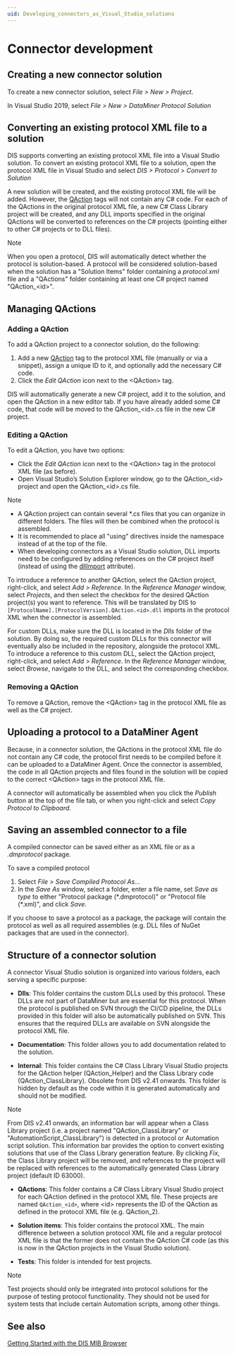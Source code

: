 ```yaml
---
uid: Developing_connectors_as_Visual_Studio_solutions
---
```


# Connector development

## Creating a new connector solution

To create a new connector solution, select *File \> New \> Project*.

In Visual Studio 2019, select *File \> New \> DataMiner Protocol Solution*

## Converting an existing protocol XML file to a solution

DIS supports converting an existing protocol XML file into a Visual Studio solution. To convert an existing protocol XML file to a solution, open the protocol XML file in Visual Studio and select *DIS \> Protocol \> Convert to Solution*

A new solution will be created, and the existing protocol XML file will be added. However, the [QAction](xref:Protocol.QActions.QAction) tags will not contain any C# code. For each of the QActions in the original protocol XML file, a new C# Class Library project will be created, and any DLL imports specified in the original QActions will be converted to references on the C# projects (pointing either to other C# projects or to DLL files).

> [!NOTE]
> When you open a protocol, DIS will automatically detect whether the protocol is solution-based. A protocol will be considered solution-based when the solution has a "Solution Items" folder containing a *protocol.xml* file and a "QActions" folder containing at least one C# project named "QAction\_\<id>".

## Managing QActions

### Adding a QAction

To add a QAction project to a connector solution, do the following:

1. Add a new [QAction](xref:Protocol.QActions.QAction) tag to the protocol XML file (manually or via a snippet), assign a unique ID to it, and optionally add the necessary C# code.
1. Click the *Edit QAction* icon next to the \<QAction> tag.

DIS will automatically generate a new C# project, add it to the solution, and open the QAction in a new editor tab. If you have already added some C# code, that code will be moved to the QAction\_\<id>.cs file in the new C# project.

### Editing a QAction

To edit a QAction, you have two options:

- Click the *Edit QAction* icon next to the \<QAction> tag in the protocol XML file (as before).
- Open Visual Studio’s Solution Explorer window, go to the QAction\_\<id> project and open the QAction\_\<id>.cs file.

> [!NOTE]
>
> - A QAction project can contain several \*.cs files that you can organize in different folders. The files will then be combined when the protocol is assembled.
> - It is recommended to place all "using" directives inside the namespace instead of at the top of the file.
> - When developing connectors as a Visual Studio solution, DLL imports need to be configured by adding references on the C# project itself (instead of using the [dllImport](xref:Protocol.QActions.QAction-dllImport) attribute).

To introduce a reference to another QAction, select the QAction project, right-click, and select *Add* > *Reference*. In the *Reference Manager* window, select *Projects*, and then select the checkbox for the desired QAction project(s) you want to reference. This will be translated by DIS to `[ProtocolName].[ProtocolVersion].QAction.<id>.dll` imports in the protocol XML when the connector is assembled.

For custom DLLs, make sure the DLL is located in the *Dlls* folder of the solution. By doing so, the required custom DLLs for this connector will eventually also be included in the repository, alongside the protocol XML. To introduce a reference to this custom DLL, select the QAction project, right-click, and select *Add* > *Reference*. In the *Reference Manager* window, select *Browse*, navigate to the DLL, and select the corresponding checkbox.

### Removing a QAction

To remove a QAction, remove the \<QAction> tag in the protocol XML file as well as the C# project.

## Uploading a protocol to a DataMiner Agent

Because, in a connector solution, the QActions in the protocol XML file do not contain any C# code, the protocol first needs to be compiled before it can be uploaded to a DataMiner Agent. Once the connector is assembled, the code in all QAction projects and files found in the solution will be copied to the correct \<QAction> tags in the protocol XML file.

A connector will automatically be assembled when you click the *Publish* button at the top of the file tab, or when you right-click and select *Copy Protocol to Clipboard*.

## Saving an assembled connector to a file

A compiled connector can be saved either as an XML file or as a *.dmprotocol* package.

To save a compiled protocol

1. Select *File \> Save Compiled Protocol As...*
1. In the *Save As* window, select a folder, enter a file name, set *Save as type* to either "Protocol package (\*.dmprotocol)" or "Protocol file (\*.xml)", and click *Save*.

If you choose to save a protocol as a package, the package will contain the protocol as well as all required assemblies (e.g. DLL files of NuGet packages that are used in the connector).

## Structure of a connector solution

A connector Visual Studio solution is organized into various folders, each serving a specific purpose:

- **Dlls**: This folder contains the custom DLLs used by this protocol. These DLLs are not part of DataMiner but are essential for this protocol. When the protocol is published on SVN through the CI/CD pipeline, the DLLs provided in this folder will also be automatically published on SVN. This ensures that the required DLLs are available on SVN alongside the protocol XML file.

- **Documentation**: This folder allows you to add documentation related to the solution.

- **Internal**: This folder contains the C# Class Library Visual Studio projects for the QAction helper (QAction_Helper) and the Class Library code (QAction_ClassLibrary). Obsolete from DIS v2.41 onwards. This folder is hidden by default as the code within it is generated automatically and should not be modified.

> [!NOTE]
> From DIS v2.41 onwards, an information bar will appear when a Class Library project (i.e. a project named "QAction_ClassLibrary" or "AutomationScript_ClassLibrary") is detected in a protocol or Automation script solution. This information bar provides the option to convert existing solutions that use of the Class Library generation feature. By clicking *Fix*, the Class Library project will be removed, and references to the project will be replaced with references to the automatically generated Class Library project (default ID 63000).

- **QActions**: This folder contains a C# Class Library Visual Studio project for each QAction defined in the protocol XML file. These projects are named `QAction_<id>`, where \<id> represents the ID of the QAction as defined in the protocol XML file (e.g. QAction_2).

- **Solution items**: This folder contains the protocol XML. The main difference between a solution protocol XML file and a regular protocol XML file is that the former does not contain the QAction C# code (as this is now in the QAction projects in the Visual Studio solution).

- **Tests**: This folder is intended for test projects.

> [!NOTE]
> Test projects should only be integrated into protocol solutions for the purpose of testing protocol functionality. They should not be used for system tests that include certain Automation scripts, among other things.

## See also

[Getting Started with the DIS MIB Browser](xref:DIS_MIB_Browser)

